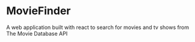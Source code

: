 # MovieFinder
A web application built with react to search for movies and tv shows from The Movie Database API
